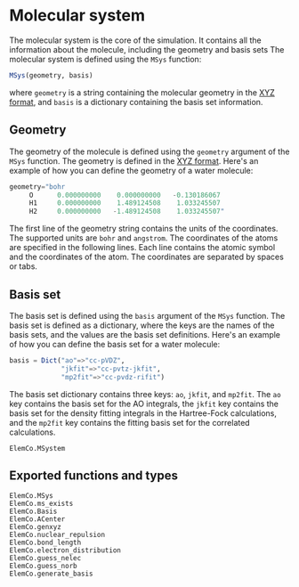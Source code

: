 # Molecular system

The molecular system is the core of the simulation. It contains all the
information about the molecule, including the geometry and basis sets
The molecular system is defined using the `MSys` function:

```julia
MSys(geometry, basis)
```

where `geometry` is a string containing the molecular geometry in the
[XYZ format](https://en.wikipedia.org/wiki/XYZ_file_format), and `basis` is
a dictionary containing the basis set information.

## Geometry

The geometry of the molecule is defined using the `geometry` argument of
the `MSys` function. The geometry is defined in the
[XYZ format](https://en.wikipedia.org/wiki/XYZ_file_format). Here's an
example of how you can define the geometry of a water molecule:

```julia
geometry="bohr
     O      0.000000000    0.000000000   -0.130186067
     H1     0.000000000    1.489124508    1.033245507
     H2     0.000000000   -1.489124508    1.033245507"
```

The first line of the geometry string contains the units of the
coordinates. The supported units are `bohr` and `angstrom`. The
coordinates of the atoms are specified in the following lines. Each line
contains the atomic symbol and the coordinates of the atom. The
coordinates are separated by spaces or tabs.

## Basis set

The basis set is defined using the `basis` argument of the `MSys`
function. The basis set is defined as a dictionary, where the keys are
the names of the basis sets, and the values are the basis set
definitions. Here's an example of how you can define the basis set for a
water molecule:

```julia
basis = Dict("ao"=>"cc-pVDZ",
             "jkfit"=>"cc-pvtz-jkfit",
             "mp2fit"=>"cc-pvdz-rifit")
```

The basis set dictionary contains three keys: `ao`, `jkfit`, and
`mp2fit`. The `ao` key contains the basis set for the AO integrals, the
`jkfit` key contains the basis set for the density fitting integrals in the Hartree-Fock calculations,
and the `mp2fit` key contains the fitting basis set for the correlated calculations.

```@docs
ElemCo.MSystem
```

## Exported functions and types

```@docs
ElemCo.MSys
ElemCo.ms_exists
ElemCo.Basis
ElemCo.ACenter
ElemCo.genxyz
ElemCo.nuclear_repulsion
ElemCo.bond_length
ElemCo.electron_distribution
ElemCo.guess_nelec
ElemCo.guess_norb
ElemCo.generate_basis
```